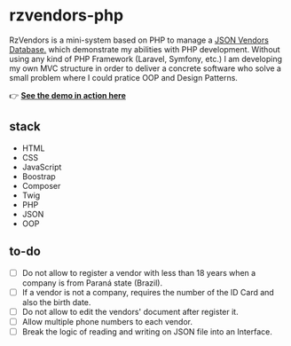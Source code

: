# rzvendors-php
RzVendors is a mini-system based on PHP to manage a [JSON Vendors Database.](https://github.com/rezehnde/rzvendors-php/tree/master/data) which demonstrate my abilities with PHP development. Without using any kind of PHP Framework (Laravel, Symfony, etc.) I am developing my own MVC structure in order to deliver a concrete software who solve a small problem where I could pratice OOP and Design Patterns.

:point_right: **[See the demo in action here](http://rezehnde.com/rzvendors-php/)**

## stack
- HTML
- CSS
- JavaScript
- Boostrap
- Composer
- Twig
- PHP
- JSON
- OOP

## to-do
- [ ] Do not allow to register a vendor with less than 18 years when a company is from Paraná state (Brazil).
- [ ] If a vendor is not a company, requires the number of the ID Card and also the birth date.
- [ ] Do not allow to edit the vendors' document after register it.
- [ ] Allow multiple phone numbers to each vendor.
- [ ] Break the logic of reading and writing on JSON file into an Interface.
